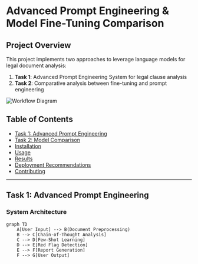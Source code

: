 # Advanced Prompt Engineering & Model Fine-Tuning Comparison

## Project Overview
This project implements two approaches to leverage language models for legal document analysis:
1. **Task 1**: Advanced Prompt Engineering System for legal clause analysis
2. **Task 2**: Comparative analysis between fine-tuning and prompt engineering

![Workflow Diagram](placeholder_workflow_diagram.png) <!-- Replace with your diagram -->

## Table of Contents
- [Task 1: Advanced Prompt Engineering](#task-1-advanced-prompt-engineering)
- [Task 2: Model Comparison](#task-2-model-comparison)
- [Installation](#installation)
- [Usage](#usage)
- [Results](#results)
- [Deployment Recommendations](#deployment-recommendations)
- [Contributing](#contributing)

---

## Task 1: Advanced Prompt Engineering
### System Architecture
```mermaid
graph TD
    A[User Input] --> B(Document Preprocessing)
    B --> C[Chain-of-Thought Analysis]
    C --> D[Few-Shot Learning]
    D --> E[Red Flag Detection]
    E --> F[Report Generation]
    F --> G[User Output]